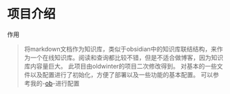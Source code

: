 # 项目介绍
作用
> 将markdown文档作为知识库，类似于obsidian中的知识库联结结构，来作为一个在线知识库。阅读和查询都比较不错，但是不适合做博客，因为知识库内容量巨大。
此项目由oldwinter的项目二次修改得到。
对基本的一些文件以及配置进行了初始化，方便了部署以及一些功能的基本配置。
可以参考我的-[ob](ob.tianzhongs.ml)-进行配置
        